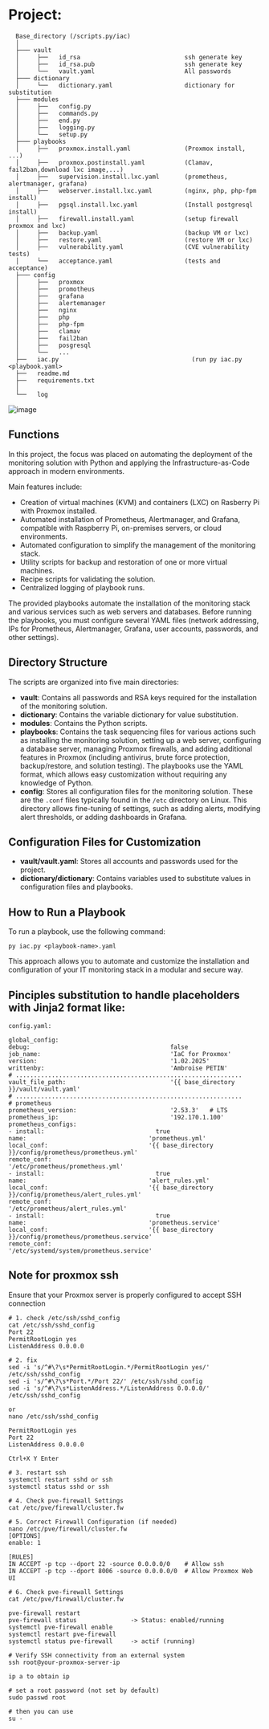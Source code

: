 # Project:

```
  Base_directory (/scripts.py/iac)
  │
  ├─── vault
  │     ├──   id_rsa                             ssh generate key
  │     ├──   id_rsa.pub                         ssh generate key
  │     └──   vault.yaml                         All passwords    
  ├─── dictionary
  │     └──   dictionary.yaml                    dictionary for substitution            
  ├─── modules
  │     ├──   config.py
  │     ├──   commands.py
  │     ├──   end.py
  │     ├──   logging.py   
  │     └──   setup.py
  ├─── playbooks
  │     ├──   proxmox.install.yaml               (Proxmox install, ...)
  │     ├──   proxmox.postinstall.yaml           (Clamav, fail2ban,download lxc image,...)
  │     ├──   supervision.install.lxc.yaml       (prometheus, alertmanager, grafana)
  │     ├──   webserver.install.lxc.yaml         (nginx, php, php-fpm install)            
  │     ├──   pgsql.install.lxc.yaml             (Install postgresql install)
  │     ├──   firewall.install.yaml              (setup firewall proxmox and lxc)  
  │     ├──   backup.yaml                        (backup VM or lxc)   
  │     ├──   restore.yaml                       (restore VM or lxc)          
  │     ├──   vulnerability.yaml                 (CVE vulnerability tests)      
  │     └──   acceptance.yaml                    (tests and acceptance)
  ├─── config
  │     ├──   proxmox
  │     ├──   promotheus
  │     ├──   grafana
  │     ├──   alertemanager
  │     ├──   nginx
  │     ├──   php
  │     ├──   php-fpm
  │     ├──   clamav
  │     ├──   fail2ban  
  │     ├──   posgresql      
  │     └──   ...
  ├──   iac.py                                     (run py iac.py <playbook.yaml>
  ├──   readme.md
  ├──   requirements.txt
  │  
  └──   log
```

![image](https://github.com/user-attachments/assets/5a8d2225-dc7a-4a7c-bc13-469a15a9f3de)

## Functions

In this project, the focus was placed on automating the deployment of the monitoring solution with Python and applying the Infrastructure-as-Code approach in modern environments.

Main features include:

- Creation of virtual machines (KVM) and containers (LXC) on Rasberry Pi with Proxmox installed.
- Automated installation of Prometheus, Alertmanager, and Grafana, compatible with Raspberry Pi, on-premises servers, or cloud environments.
- Automated configuration to simplify the management of the monitoring stack.
- Utility scripts for backup and restoration of one or more virtual machines.
- Recipe scripts for validating the solution.
- Centralized logging of playbook runs.

The provided playbooks automate the installation of the monitoring stack and various services such as web servers and databases. Before running the playbooks, you must configure several YAML files (network addressing, IPs for Prometheus, Alertmanager, Grafana, user accounts, passwords, and other settings).

## Directory Structure

The scripts are organized into five main directories:

- **vault**: Contains all passwords and RSA keys required for the installation of the monitoring solution.
- **dictionary**: Contains the variable dictionary for value substitution.
- **modules**: Contains the Python scripts.
- **playbooks**: Contains the task sequencing files for various actions such as installing the monitoring solution, setting up a web server, configuring a database server, managing Proxmox firewalls, and adding additional features in Proxmox (including antivirus, brute force protection, backup/restore, and solution testing). The playbooks use the YAML format, which allows easy customization without requiring any knowledge of Python.
- **config**: Stores all configuration files for the monitoring solution. These are the `.conf` files typically found in the `/etc` directory on Linux. This directory allows fine-tuning of settings, such as adding alerts, modifying alert thresholds, or adding dashboards in Grafana.

## Configuration Files for Customization

- **vault/vault.yaml**: Stores all accounts and passwords used for the project.
- **dictionary/dictionary**: Contains variables used to substitute values in configuration files and playbooks.

## How to Run a Playbook

To run a playbook, use the following command:

```
py iac.py <playbook-name>.yaml
```

This approach allows you to automate and customize the installation and configuration of your IT monitoring stack in a modular and secure way.

## Pinciples substitution to handle placeholders with Jinja2 format like:
```
config.yaml:

global_config:
debug:                                       false  
job_name:                                    'IaC for Proxmox'
version:                                     '1.02.2025'
writtenby:                                   'Ambroise PETIN'
# ...............................................................
vault_file_path:                             '{{ base_directory }}/vault/vault.yaml'  
# ...............................................................
# prometheus
prometheus_version:                          '2.53.3'   # LTS
prometheus_ip:                               '192.170.1.100'
prometheus_configs:
- install:                               true
name:                                  'prometheus.yml'
local_conf:                            '{{ base_directory }}/config/prometheus/prometheus.yml'
remote_conf:                           '/etc/prometheus/prometheus.yml'  
- install:                               true
name:                                  'alert_rules.yml'
local_conf:                            '{{ base_directory }}/config/prometheus/alert_rules.yml'
remote_conf:                           '/etc/prometheus/alert_rules.yml'  
- install:                               true
name:                                  'prometheus.service'
local_conf:                            '{{ base_directory }}/config/prometheus/prometheus.service'
remote_conf:                           '/etc/systemd/system/prometheus.service'
```

## Note for proxmox ssh

Ensure that your Proxmox server is properly configured to accept SSH connection

```
# 1. check /etc/ssh/sshd_config
cat /etc/ssh/sshd_config
Port 22
PermitRootLogin yes
ListenAddress 0.0.0.0

# 2. fix 
sed -i 's/^#\?\s*PermitRootLogin.*/PermitRootLogin yes/' /etc/ssh/sshd_config
sed -i 's/^#\?\s*Port.*/Port 22/' /etc/ssh/sshd_config
sed -i 's/^#\?\s*ListenAddress.*/ListenAddress 0.0.0.0/' /etc/ssh/sshd_config
    
or 
nano /etc/ssh/sshd_config

PermitRootLogin yes
Port 22
ListenAddress 0.0.0.0   

Ctrl+X Y Enter

# 3. restart ssh
systemctl restart sshd or ssh
systemctl status sshd or ssh
  
# 4. Check pve-firewall Settings
cat /etc/pve/firewall/cluster.fw

# 5. Correct Firewall Configuration (if needed)
nano /etc/pve/firewall/cluster.fw
[OPTIONS]
enable: 1

[RULES]
IN ACCEPT -p tcp --dport 22 -source 0.0.0.0/0    # Allow ssh
IN ACCEPT -p tcp --dport 8006 -source 0.0.0.0/0  # Allow Proxmox Web UI
  
# 6. Check pve-firewall Settings
cat /etc/pve/firewall/cluster.fw

pve-firewall restart
pve-firewall status               -> Status: enabled/running 
systemctl pve-firewall enable  
systemctl restart pve-firewall     
systemctl status pve-firewall     -> actif (running)

# Verify SSH connectivity from an external system
ssh root@your-proxmox-server-ip

ip a to obtain ip

# set a root password (not set by default)
sudo passwd root

# then you can use 
su -
```
